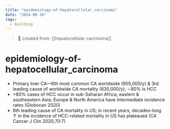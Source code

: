 ```yaml
---
title: "epidemiology-of-hepatocellular_carcinoma"
date: "2024-06-20"
tags:
  - building
---
```


> 🌱 created from: [[hepatocellular carcinoma]]

# epidemiology-of-hepatocellular_carcinoma

- Primary liver CA—6th most common CA worldwide (905,000/y) & 3rd leading cause of worldwide CA mortality (830,000/y); ∼80% is HCC
- \>80% cases of HCC occur in sub-Saharan Africa, eastern & southeastern Asia; Europe & North America have intermediate incidence rates (Globocan 2020)
- 6th leading cause of CA mortality in US; in recent years, decades-long ↑ in the incidence of HCC-related mortality in US has plateaued (CA Cancer J Clin 2020;70:7)
